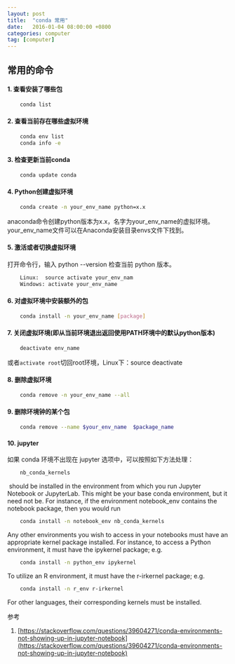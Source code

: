```yaml
---
layout: post
title:  "conda 常用"
date:   2016-01-04 08:00:00 +0800
categories: computer
tag: [computer]
---
```


## 常用的命令

#### 1. 查看安装了哪些包


```bash
    conda list
```

#### 2. 查看当前存在哪些虚拟环境

```bash
    conda env list 
    conda info -e
```

#### 3. 检查更新当前conda


```bash
    conda update conda
```

#### 4. Python创建虚拟环境


```bash
    conda create -n your_env_name python=x.x
```

anaconda命令创建python版本为x.x，名字为your_env_name的虚拟环境。your_env_name文件可以在Anaconda安装目录envs文件下找到。

#### 5. 激活或者切换虚拟环境

打开命令行，输入 python --version 检查当前 python 版本。

```bash
    Linux:  source activate your_env_nam
    Windows: activate your_env_name
```

#### 6. 对虚拟环境中安装额外的包

```bash
    conda install -n your_env_name [package]
```

#### 7. 关闭虚拟环境(即从当前环境退出返回使用PATH环境中的默认python版本)

```bash
    deactivate env_name
```

或者`activate root`切回root环境，Linux下：source deactivate 

#### 8. 删除虚拟环境

```bash
    conda remove -n your_env_name --all
```

#### 9. 删除环境钟的某个包

```bash
    conda remove --name $your_env_name  $package_name
```

#### 10. jupyter

如果 conda 环境不出现在 jupyter 选项中，可以按照如下方法处理：

```bash
    nb_conda_kernels
```

 should be installed in the environment from which you run Jupyter Notebook or JupyterLab. This might be your base conda environment, but it need not be. For instance, if the environment notebook_env contains the notebook package, then you would run

```bash
    conda install -n notebook_env nb_conda_kernels
```

Any other environments you wish to access in your notebooks must have an appropriate kernel package installed. For instance, to access a Python environment, it must have the ipykernel package; e.g.

```bash
    conda install -n python_env ipykernel
```

To utilize an R environment, it must have the r-irkernel package; e.g.

```bash
    conda install -n r_env r-irkernel
```

For other languages, their corresponding kernels must be installed.

参考

1. [https://stackoverflow.com/questions/39604271/conda-environments-not-showing-up-in-jupyter-notebook](https://stackoverflow.com/questions/39604271/conda-environments-not-showing-up-in-jupyter-notebook)
